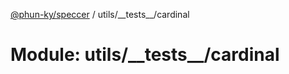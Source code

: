 [@phun-ky/speccer](../README.md) / utils/\_\_tests\_\_/cardinal

# Module: utils/\_\_tests\_\_/cardinal
